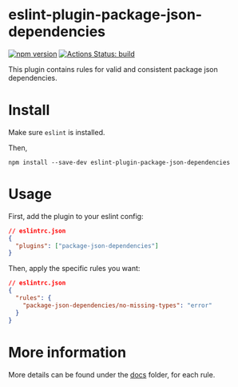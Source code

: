 # eslint-plugin-package-json-dependencies

[![npm version](https://badge.fury.io/js/eslint-plugin-package-json-dependencies.svg)](https://badge.fury.io/js/eslint-plugin-package-json-dependencies)
[![Actions Status: build](https://github.com/idan-at/eslint-plugin-package-json-dependencies/workflows/test/badge.svg)](https://github.com/idan-at/eslint-plugin-package-json-dependencies/actions?query=workflow%3A"test")


This plugin contains rules for valid and consistent package json dependencies.

# Install
Make sure `eslint` is installed.

Then,

`npm install --save-dev eslint-plugin-package-json-dependencies`

# Usage
First, add the plugin to your eslint config:
```json
// eslintrc.json
{
  "plugins": ["package-json-dependencies"]
}
```

Then, apply the specific rules you want:
```json
// eslintrc.json
{
  "rules": {
    "package-json-dependencies/no-missing-types": "error"
  }
}
```

# More information

More details can be found under the [docs](https://github.com/idan-at/eslint-plugin-package-json-dependencies/tree/master/docs) folder, for each rule.
